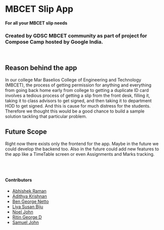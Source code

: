 # MBCET Slip App
#### For all your MBCET slip needs

### Created by GDSC MBCET community as part of project for Compose Camp hosted by Google India. 
<br>

## Reason behind the app
In our college Mar Baselios College of Engineering and Technology (MBCET), 
the process of getting permission for anything and everything from going back home 
early from college to getting a duplicate ID card involves a tedious process of 
getting a slip from the front desk, filling it, taking it to class advisors to get
signed, and then taking it to department HOD to get signed. And this is cause for
much distress for the students. Therefore we thought this would be a good chance to 
build a sample solution tackling that particular problem.

## Future Scope
Right now there exists only the frontend for the app. Maybe in the future we could 
develop the backend too. Also in the future could add new features to the app like
a TimeTable screen or even Assignments and Marks tracking.

<br><br>

#### Contributors

- [Abhishek Raman](https://github.com/ice-weasel)
- [Adithya Krishnan](https://github.com/fal3n-4ngel)
- [Ben George Netto](https://github.com/BenGeorgeNetto)
- [Liya Susan Biju](https://github.com/Liya-Susan)
- [Noel John](https://github.com/noel060202)
- [Ritin George D](https://github.com/aurora-0025)
- [Samuel John](https://github.com/SamJohn04)
